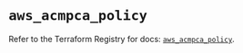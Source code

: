 # `aws_acmpca_policy`

Refer to the Terraform Registry for docs: [`aws_acmpca_policy`](https://registry.terraform.io/providers/hashicorp/aws/5.48.0/docs/resources/acmpca_policy).
